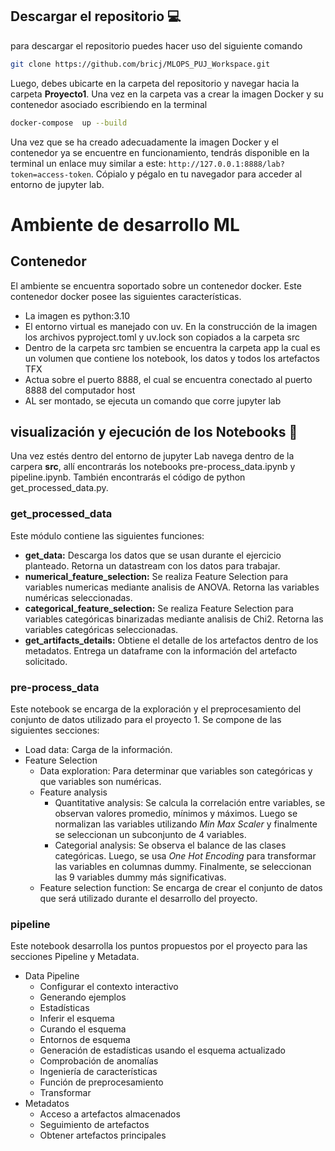 ## Descargar el repositorio :computer: #
para descargar el repositorio puedes hacer uso del siguiente comando
```bash
git clone https://github.com/bricj/MLOPS_PUJ_Workspace.git 
```

Luego, debes ubicarte en la carpeta del repositorio y navegar hacia la carpeta **Proyecto1**.
Una vez en la carpeta vas a crear la imagen Docker y su contenedor asociado  escribiendo en la terminal
```bash
docker-compose  up --build
```
Una vez que se ha creado adecuadamente la imagen Docker y el contenedor ya se encuentre en funcionamiento, tendrás disponible en la terminal 
un enlace muy similar a este: ```http://127.0.0.1:8888/lab?token=access-token```. Cópialo y pégalo en tu navegador para acceder al entorno de jupyter lab.

# Ambiente de desarrollo ML

## Contenedor

El ambiente se encuentra soportado sobre un contenedor docker. Este contenedor docker posee las siguientes características.

 - La imagen es python:3.10
 - El entorno virtual es manejado con uv. En la construcción de la imagen los archivos pyproject.toml y uv.lock son copiados a la carpeta src
 - Dentro de la carpeta src tambien se encuentra la carpeta app la cual es un volumen que contiene los notebook, los datos y todos los artefactos TFX
 - Actua sobre el puerto 8888, el cual se encuentra conectado al puerto 8888 del computador host
 - AL ser montado, se ejecuta un comando que corre jupyter lab

## visualización y ejecución de los Notebooks :rocket: #

Una vez estés dentro del entorno de jupyter Lab navega dentro de la carpera **src**, allí encontrarás los notebooks pre-process_data.ipynb y pipeline.ipynb. También encontrarás el código de python get_processed_data.py.

### get_processed_data

Este módulo contiene las siguientes funciones:

- **get_data:** Descarga los datos que se usan durante el ejercicio planteado. Retorna un datastream con los datos para trabajar.
- **numerical_feature_selection:** Se realiza Feature Selection para variables numericas mediante analisis de ANOVA. Retorna las variables numéricas seleccionadas.
- **categorical_feature_selection:** Se realiza Feature Selection para variables categóricas binarizadas mediante analisis de Chi2. Retorna las variables categóricas seleccionadas.
- **get_artifacts_details:** Obtiene el detalle de los artefactos dentro de los metadatos. Entrega un dataframe con la información del artefacto solicitado.

### pre-process_data

Este notebook se encarga de la exploración y el preprocesamiento del conjunto de datos utilizado para el proyecto 1. Se compone de las siguientes secciones:

- Load data: Carga de la información.
- Feature Selection
  - Data exploration: Para determinar que variables son categóricas y que variables son numéricas.
  - Feature analysis
    - Quantitative analysis: Se calcula la correlación entre variables, se observan valores promedio, mínimos y máximos. Luego se normalizan las variables utilizando _Min Max Scaler_ y finalmente se seleccionan un subconjunto de 4 variables.
    - Categorial analysis: Se observa el balance de las clases categóricas. Luego, se usa _One Hot Encoding_ para transformar las variables en columnas dummy. Finalmente, se seleccionan las 9 variables dummy más significativas.
  - Feature selection function: Se encarga de crear el conjunto de datos que será utilizado durante el desarrollo del proyecto.

### pipeline

Este notebook desarrolla los puntos propuestos por el proyecto para las secciones Pipeline y Metadata. 

- Data Pipeline
  - Configurar el contexto interactivo
  - Generando ejemplos
  - Estadísticas
  - Inferir el esquema
  - Curando el esquema
  - Entornos de esquema
  - Generación de estadísticas usando el esquema actualizado
  - Comprobación de anomalías
  - Ingeniería de características
  - Función de preprocesamiento
  - Transformar
- Metadatos
  - Acceso a artefactos almacenados
  - Seguimiento de artefactos
  - Obtener artefactos principales